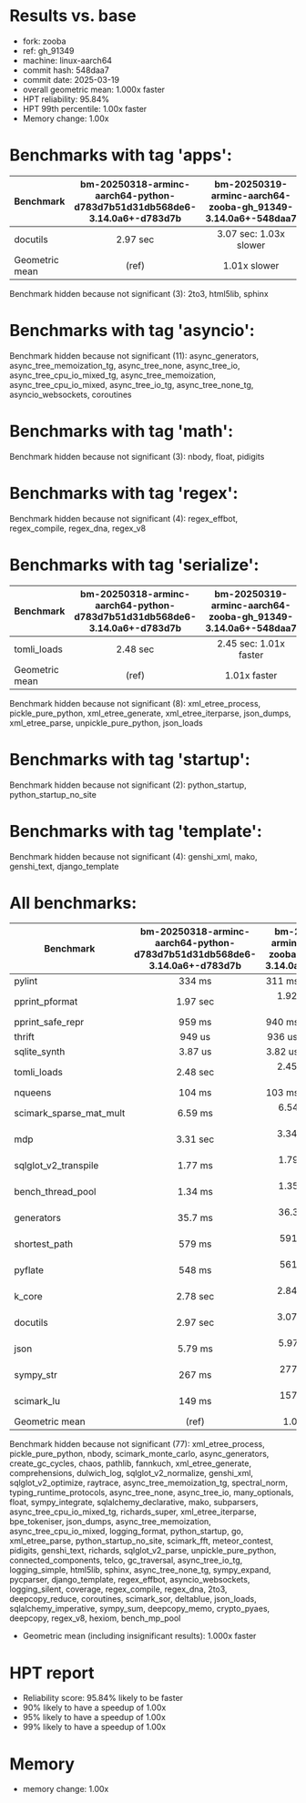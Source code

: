 # Results vs. base

- fork: zooba
- ref: gh_91349
- machine: linux-aarch64
- commit hash: 548daa7
- commit date: 2025-03-19
- overall geometric mean: 1.000x faster
- HPT reliability: 95.84%
- HPT 99th percentile: 1.00x faster
- Memory change: 1.00x

Benchmarks with tag 'apps':
===========================

| Benchmark      | bm-20250318-arminc-aarch64-python-d783d7b51d31db568de6-3.14.0a6+-d783d7b | bm-20250319-arminc-aarch64-zooba-gh_91349-3.14.0a6+-548daa7 |
|----------------|:------------------------------------------------------------------------:|:-----------------------------------------------------------:|
| docutils       | 2.97 sec                                                                 | 3.07 sec: 1.03x slower                                      |
| Geometric mean | (ref)                                                                    | 1.01x slower                                                |

Benchmark hidden because not significant (3): 2to3, html5lib, sphinx

Benchmarks with tag 'asyncio':
==============================

Benchmark hidden because not significant (11): async_generators, async_tree_memoization_tg, async_tree_none, async_tree_io, async_tree_cpu_io_mixed_tg, async_tree_memoization, async_tree_cpu_io_mixed, async_tree_io_tg, async_tree_none_tg, asyncio_websockets, coroutines

Benchmarks with tag 'math':
===========================

Benchmark hidden because not significant (3): nbody, float, pidigits

Benchmarks with tag 'regex':
============================

Benchmark hidden because not significant (4): regex_effbot, regex_compile, regex_dna, regex_v8

Benchmarks with tag 'serialize':
================================

| Benchmark      | bm-20250318-arminc-aarch64-python-d783d7b51d31db568de6-3.14.0a6+-d783d7b | bm-20250319-arminc-aarch64-zooba-gh_91349-3.14.0a6+-548daa7 |
|----------------|:------------------------------------------------------------------------:|:-----------------------------------------------------------:|
| tomli_loads    | 2.48 sec                                                                 | 2.45 sec: 1.01x faster                                      |
| Geometric mean | (ref)                                                                    | 1.01x faster                                                |

Benchmark hidden because not significant (8): xml_etree_process, pickle_pure_python, xml_etree_generate, xml_etree_iterparse, json_dumps, xml_etree_parse, unpickle_pure_python, json_loads

Benchmarks with tag 'startup':
==============================

Benchmark hidden because not significant (2): python_startup, python_startup_no_site

Benchmarks with tag 'template':
===============================

Benchmark hidden because not significant (4): genshi_xml, mako, genshi_text, django_template

All benchmarks:
===============

| Benchmark               | bm-20250318-arminc-aarch64-python-d783d7b51d31db568de6-3.14.0a6+-d783d7b | bm-20250319-arminc-aarch64-zooba-gh_91349-3.14.0a6+-548daa7 |
|-------------------------|:------------------------------------------------------------------------:|:-----------------------------------------------------------:|
| pylint                  | 334 ms                                                                   | 311 ms: 1.08x faster                                        |
| pprint_pformat          | 1.97 sec                                                                 | 1.92 sec: 1.03x faster                                      |
| pprint_safe_repr        | 959 ms                                                                   | 940 ms: 1.02x faster                                        |
| thrift                  | 949 us                                                                   | 936 us: 1.01x faster                                        |
| sqlite_synth            | 3.87 us                                                                  | 3.82 us: 1.01x faster                                       |
| tomli_loads             | 2.48 sec                                                                 | 2.45 sec: 1.01x faster                                      |
| nqueens                 | 104 ms                                                                   | 103 ms: 1.01x faster                                        |
| scimark_sparse_mat_mult | 6.59 ms                                                                  | 6.54 ms: 1.01x faster                                       |
| mdp                     | 3.31 sec                                                                 | 3.34 sec: 1.01x slower                                      |
| sqlglot_v2_transpile    | 1.77 ms                                                                  | 1.79 ms: 1.01x slower                                       |
| bench_thread_pool       | 1.34 ms                                                                  | 1.35 ms: 1.01x slower                                       |
| generators              | 35.7 ms                                                                  | 36.3 ms: 1.02x slower                                       |
| shortest_path           | 579 ms                                                                   | 591 ms: 1.02x slower                                        |
| pyflate                 | 548 ms                                                                   | 561 ms: 1.02x slower                                        |
| k_core                  | 2.78 sec                                                                 | 2.84 sec: 1.02x slower                                      |
| docutils                | 2.97 sec                                                                 | 3.07 sec: 1.03x slower                                      |
| json                    | 5.79 ms                                                                  | 5.97 ms: 1.03x slower                                       |
| sympy_str               | 267 ms                                                                   | 277 ms: 1.04x slower                                        |
| scimark_lu              | 149 ms                                                                   | 157 ms: 1.05x slower                                        |
| Geometric mean          | (ref)                                                                    | 1.00x slower                                                |

Benchmark hidden because not significant (77): xml_etree_process, pickle_pure_python, nbody, scimark_monte_carlo, async_generators, create_gc_cycles, chaos, pathlib, fannkuch, xml_etree_generate, comprehensions, dulwich_log, sqlglot_v2_normalize, genshi_xml, sqlglot_v2_optimize, raytrace, async_tree_memoization_tg, spectral_norm, typing_runtime_protocols, async_tree_none, async_tree_io, many_optionals, float, sympy_integrate, sqlalchemy_declarative, mako, subparsers, async_tree_cpu_io_mixed_tg, richards_super, xml_etree_iterparse, bpe_tokeniser, json_dumps, async_tree_memoization, async_tree_cpu_io_mixed, logging_format, python_startup, go, xml_etree_parse, python_startup_no_site, scimark_fft, meteor_contest, pidigits, genshi_text, richards, sqlglot_v2_parse, unpickle_pure_python, connected_components, telco, gc_traversal, async_tree_io_tg, logging_simple, html5lib, sphinx, async_tree_none_tg, sympy_expand, pycparser, django_template, regex_effbot, asyncio_websockets, logging_silent, coverage, regex_compile, regex_dna, 2to3, deepcopy_reduce, coroutines, scimark_sor, deltablue, json_loads, sqlalchemy_imperative, sympy_sum, deepcopy_memo, crypto_pyaes, deepcopy, regex_v8, hexiom, bench_mp_pool

- Geometric mean (including insignificant results): 1.000x faster

# HPT report

- Reliability score: 95.84% likely to be faster
- 90% likely to have a speedup of 1.00x
- 95% likely to have a speedup of 1.00x
- 99% likely to have a speedup of 1.00x

# Memory
- memory change: 1.00x